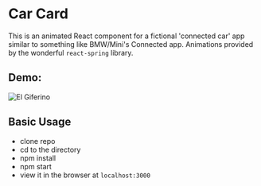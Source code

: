 # Car Card

This is an animated React component for a fictional 'connected car' app similar to something like BMW/Mini's Connected app. Animations provided by the wonderful `react-spring` library.

## Demo:

![El Giferino](https://i.imgur.com/q2vX9vV.gif)

## Basic Usage

- clone repo
- cd to the directory
- npm install
- npm start
- view it in the browser at `localhost:3000`